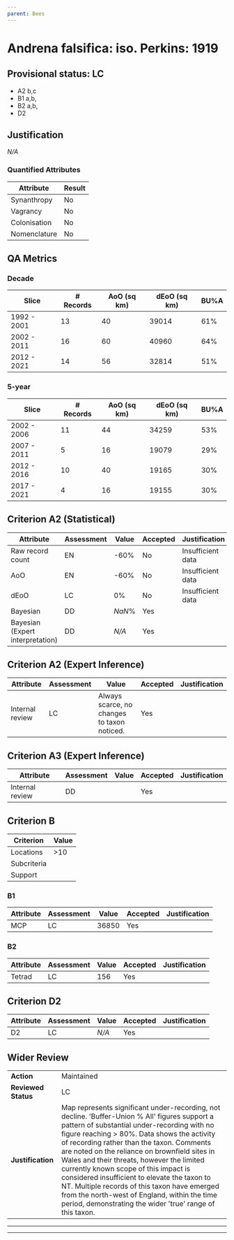 ```yaml
---
parent: Bees
---
```

# Andrena falsifica: iso. Perkins: 1919
## Provisional status: LC
- A2 b,c
- B1 a,b, 
- B2 a,b, 
- D2

## Justification
*N/A*
### Quantified Attributes
|Attribute|Result|
|---|---|
|Synanthropy|No|
|Vagrancy|No|
|Colonisation|No|
|Nomenclature|No|
## QA Metrics
### Decade
| Slice | # Records | AoO (sq km) | dEoO (sq km) |BU%A |
|---|---|---|---|---|
|1992 - 2001|13|40|39014|61%|
|2002 - 2011|16|60|40960|64%|
|2012 - 2021|14|56|32814|51%|
### 5-year
| Slice | # Records | AoO (sq km) | dEoO (sq km) |BU%A |
|---|---|---|---|---|
|2002 - 2006|11|44|34259|53%|
|2007 - 2011|5|16|19079|29%|
|2012 - 2016|10|40|19165|30%|
|2017 - 2021|4|16|19155|30%|
## Criterion A2 (Statistical)
|Attribute|Assessment|Value|Accepted|Justification
|---|---|---|---|---|
|Raw record count|EN|-60%|No|Insufficient data|
|AoO|EN|-60%|No|Insufficient data|
|dEoO|LC|0%|No|Insufficient data|
|Bayesian|DD|*NaN*%|Yes||
|Bayesian (Expert interpretation)|DD|*N/A*|Yes||
## Criterion A2 (Expert Inference)
|Attribute|Assessment|Value|Accepted|Justification
|---|---|---|---|---|
|Internal review|LC|Always scarce, no changes to taxon noticed.|Yes||
## Criterion A3 (Expert Inference)
|Attribute|Assessment|Value|Accepted|Justification
|---|---|---|---|---|
|Internal review|DD||Yes||
## Criterion B
|Criterion| Value|
|---|---|
|Locations|>10|
|Subcriteria||
|Support||
### B1
|Attribute|Assessment|Value|Accepted|Justification
|---|---|---|---|---|
|MCP|LC|36850|Yes||
### B2
|Attribute|Assessment|Value|Accepted|Justification
|---|---|---|---|---|
|Tetrad|LC|156|Yes||
## Criterion D2
|Attribute|Assessment|Value|Accepted|Justification
|---|---|---|---|---|
|D2|LC|*N/A*|Yes||
## Wider Review
|  |  |
|---|---|
|**Action**|Maintained|
|**Reviewed Status**|LC|
|**Justification**|Map represents significant under-recording, not decline. 'Buffer-Union % All' figures support a pattern of substantial under-recording with no figure reaching > 80%. Data shows the activity of recording rather than the taxon. Comments are noted on the reliance on brownfield sites in Wales and their threats, however the limited currently known scope of this impact is considered insufficient to elevate the taxon to NT. Multiple records of this taxon have emerged from the north-west of England, within the time period, demonstrating the wider 'true' range of this taxon.|
---
 ---
 <br><br>
 
